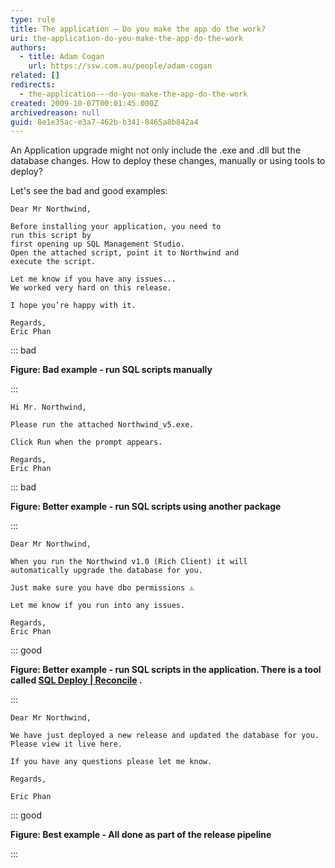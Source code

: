 ```yaml
---
type: rule
title: The application – Do you make the app do the work?
uri: the-application-do-you-make-the-app-do-the-work
authors:
  - title: Adam Cogan
    url: https://ssw.com.au/people/adam-cogan
related: []
redirects:
  - the-application-–-do-you-make-the-app-do-the-work
created: 2009-10-07T00:01:45.000Z
archivedreason: null
guid: 8e1e35ac-e3a7-462b-b341-8465a8b842a4
---
```


An Application upgrade might not only include the .exe and .dll but the database changes. How to deploy these changes, manually or using tools to deploy? 

 Let's see the bad and good examples:   
<!--endintro-->



```
Dear Mr Northwind, 

Before installing your application, you need to 
run this script by 
first opening up SQL Management Studio. 
Open the attached script, point it to Northwind and 
execute the script. 

Let me know if you have any issues... 
We worked very hard on this release. 

I hope you’re happy with it. 

Regards, 
Eric Phan
```

::: bad

**Figure: Bad example - run SQL scripts manually**

:::

```
Hi Mr. Northwind, 

Please run the attached Northwind_v5.exe. 

Click Run when the prompt appears. 

Regards,
Eric Phan
```
::: bad

**Figure: Better example - run SQL scripts using another package**   

::: 

```
Dear Mr Northwind, 

When you run the Northwind v1.0 (Rich Client) it will 
automatically upgrade the database for you. 

Just make sure you have dbo permissions ⚠️
 
Let me know if you run into any issues.

Regards, 
Eric Phan
```
::: good 

**Figure: Better example - run SQL scripts in the application. There is a tool called [SQL Deploy | Reconcile](http://sqldeploy.com/) .**

:::

```
Dear Mr Northwind, 

We have just deployed a new release and updated the database for you. Please view it live here.

If you have any questions please let me know.

Regards,
 
Eric Phan

```

::: good 

**Figure: Best example - All done as part of the release pipeline**

:::
